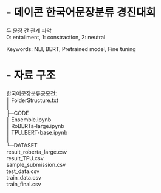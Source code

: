# - 데이콘 한국어문장분류 경진대회
두 문장 간 관계 파악  
0: entailment, 1: constraction, 2: neutral  

Keywords: NLI, BERT, Pretrained model, Fine tuning


# - 자료 구조

한국어문장분류공모전:  
│  FolderStructure.txt  
│  
├─CODE  
│       Ensemble.ipynb  
│       RoBERTa-large.ipynb  
│       TPU_BERT-base.ipynb  
│  
└─DATASET  
        result_roberta_large.csv  
        result_TPU.csv  
        sample_submission.csv  
        test_data.csv  
        train_data.csv  
        train_final.csv  
        

